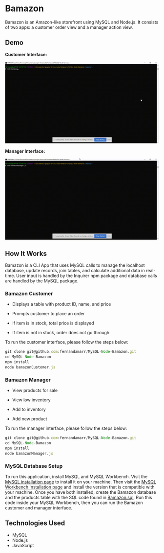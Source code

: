 # Bamazon

Bamazon is an Amazon-like storefront using MySQL and Node.js. It consists of two apps: a customer order view and a manager action view.

## Demo

**Customer Interface:**

![customergif](./images/customer-view.gif)

**Manager Interface:**

![managergif](./images/manager-view.gif)

## How It Works

Bamazon is a CLI App that uses MySQL calls to manage the localhost database, update records, join tables, and calculate additional data in real-time. User input is handled by the Inquirer npm package and database calls are handled by the MySQL package.

### Bamazon Customer

* Displays a table with product ID, name, and price 
  
* Prompts customer to place an order
  
* If item is in stock, total price is displayed

* If item is not in stock, order does not go through

To run the customer interface, please follow the steps below:

```js
git clone git@github.com:fernandamarr/MySQL-Node-Bamazon.git
cd MySQL-Node-Bamazon
npm install
node bamazonCustomer.js
```

### Bamazon Manager

* View products for sale

* View low inventory

* Add to inventory

* Add new product

To run the manager interface, please follow the steps below:

```js
git clone git@github.com:fernandamarr/MySQL-Node-Bamazon.git
cd MySQL-Node-Bamazon
npm install
node bamazonManager.js
```

### MySQL Database Setup

To run this application, install MySQL and MySQL Workbench. Visit the [MySQL installation page](https://dev.mysql.com/downloads/installer/) to install it on your machine. Then visit the [MySQL Workbench Installation page](https://dev.mysql.com/downloads/workbench/) and install the version that is compatible with your machine. Once you have both installed, create the Bamazon database and the products table with the SQL code found in [Bamazon.sql](https://github.com/fernandamarr/MySQL-Node-Bamazon/blob/master/bamazon.sql). Run this code inside your MySQL Workbench, then you can run the Bamazon customer and manager interface.

## Technologies Used

* MySQL
* Node.js
* JavaScript